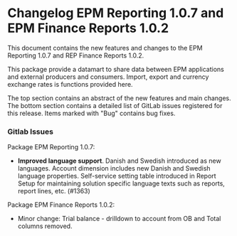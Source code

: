 # Changelog EPM Reporting 1.0.7 and EPM Finance Reports 1.0.2

This document contains the new features and changes to the EPM Reporting 1.0.7 and REP Finance Reports 1.0.2.

This package provide a datamart to share data between EPM applications and external producers and consumers. Import, export and currency exchange rates is functions provided here.

The top section contains an abstract of the new features and main changes. The bottom section contains a detailed list of GitLab issues registered for this release. Items marked with "Bug" contains bug fixes.

### Gitlab Issues

Package EPM Reporting 1.0.7:

- **Improved language support**. Danish and Swedish introduced as new languages. Account dimension includes new Danish and Swedish language properties. Self-service setting table introduced in Report Setup  for maintaining solution specific language texts such as reports, report lines, etc. (#1363)

Package EPM Finance Reports 1.0.2:

- Minor change: Trial balance - drilldown to account from OB and Total columns removed.
